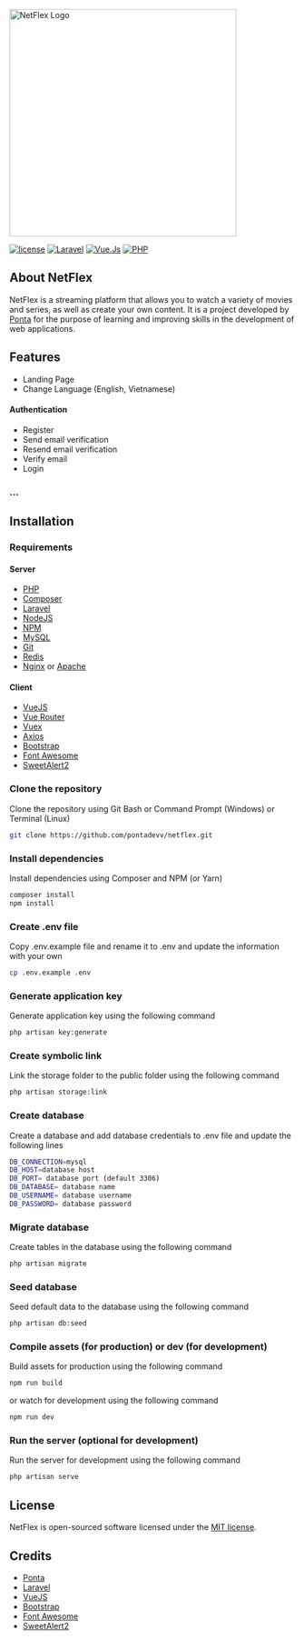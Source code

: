 <p><a href="https://pontas.dev" target="_blank"><img src="https://i.ibb.co/ssD0wwG/logo.png" width="400" alt="NetFlex Logo"></a></p>

<p>
<a href="#"><img src="https://img.shields.io/badge/license-MIT%2FApache--2.0-brightgreen" alt="license"></a>
<a href="#"><img src="https://img.shields.io/badge/Laravel-10-orange?logo=laravel&logoColor=orange" alt="Laravel"></a>
<a href="#"><img src="https://img.shields.io/badge/Vue.JS-3-brightgreen?logo=vuedotjs&logoColor=brightgreen" alt="Vue.Js"></a>
<a href="#"><img src="https://img.shields.io/badge/PHP-8.1-blue?logo=php&logoColor=blue" alt="PHP"></a>
</p>

## About NetFlex

NetFlex is a streaming platform that allows you to watch a variety of movies and series, as well as create your own content. It is a project developed by [Ponta](https://pontas.dev) for the purpose of learning and improving skills in the development of web applications.

## Features
- Landing Page
- Change Language (English, Vietnamese)
#### Authentication
- Register
- Send email verification
- Resend email verification
- Verify email
- Login
### ...


## Installation

### Requirements
#### Server
- [PHP](https://www.php.net/downloads.php)
- [Composer](https://getcomposer.org/download/)
- [Laravel](https://laravel.com/docs/8.x/installation)
- [NodeJS](https://nodejs.org/en/download/)
- [NPM](https://www.npmjs.com/get-npm)
- [MySQL](https://dev.mysql.com/downloads/installer/)
- [Git](https://git-scm.com/downloads)
- [Redis](https://redis.io/download)
- [Nginx](https://www.nginx.com/resources/wiki/start/topics/tutorials/install/) or [Apache](https://httpd.apache.org/docs/2.4/install.html)

#### Client
- [VueJS](https://vuejs.org/v2/guide/installation.html)
- [Vue Router](https://router.vuejs.org/installation.html)
- [Vuex](https://vuex.vuejs.org/installation.html)
- [Axios](https://axios-http.com/docs/intro)
- [Bootstrap](https://getbootstrap.com/docs/5.1/getting-started/download/)
- [Font Awesome](https://fontawesome.com/v5.15/how-to-use/on-the-web/setup/using-package-managers)
- [SweetAlert2](https://sweetalert2.github.io/#download)

### Clone the repository
Clone the repository using Git Bash or Command Prompt (Windows) or Terminal (Linux)
```bash
git clone https://github.com/pontadevv/netflex.git
```

### Install dependencies
Install dependencies using Composer and NPM (or Yarn)
```bash
composer install
npm install
```

### Create .env file
Copy .env.example file and rename it to .env and update the information with your own
```bash
cp .env.example .env
```

### Generate application key
Generate application key using the following command
```bash
php artisan key:generate
```

### Create symbolic link
Link the storage folder to the public folder using the following command
```bash
php artisan storage:link
```

### Create database
Create a database and add database credentials to .env file and update the following lines
```bash
DB_CONNECTION=mysql
DB_HOST=database host
DB_PORT= database port (default 3306)
DB_DATABASE= database name
DB_USERNAME= database username
DB_PASSWORD= database password
```


### Migrate database
Create tables in the database using the following command
```bash
php artisan migrate
```

### Seed database
Seed default data to the database using the following command
```bash
php artisan db:seed
```

### Compile assets (for production) or dev (for development)
Build assets for production using the following command
```bash
npm run build
```
or watch for development using the following command
```bash
npm run dev
```

### Run the server (optional for development) 
Run the server for development using the following command
```bash
php artisan serve
```

## License

NetFlex is open-sourced software licensed under the [MIT license](https://opensource.org/licenses/MIT).

## Credits

- [Ponta](https://pontas.dev)
- [Laravel](https://laravel.com)
- [VueJS](https://vuejs.org)
- [Bootstrap](https://getbootstrap.com)
- [Font Awesome](https://fontawesome.com)
- [SweetAlert2](https://sweetalert2.github.io)
